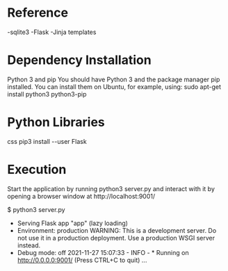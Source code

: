 # Reference

-sqlite3
-Flask
-Jinja templates

# Dependency Installation

Python 3 and pip
You should have Python 3 and the package manager pip installed. You can
install them on Ubuntu, for example, using:
sudo apt-get install python3 python3-pip

# Python Libraries

css
pip3 install --user Flask

# Execution

Start the application by running python3 server.py and interact with it
by opening a browser window at http://localhost:9001/

$ python3 server.py

- Serving Flask app "app" (lazy loading)
- Environment: production
  WARNING: This is a development server. Do not use it in a production deployment.
  Use a production WSGI server instead.
- Debug mode: off
  2021-11-27 15:07:33 - INFO - \* Running on http://0.0.0.0:9001/ (Press CTRL+C to quit)
  ...
